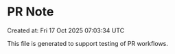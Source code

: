 # PR Note

Created at: Fri 17 Oct 2025 07:03:34 UTC

This file is generated to support testing of PR workflows.
